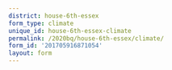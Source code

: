 ```yaml
---
district: house-6th-essex
form_type: climate
unique_id: house-6th-essex-climate
permalink: /2020bq/house-6th-essex/climate/
form_id: '201705916871054'
layout: form
---
```

